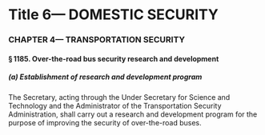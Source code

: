 
# Title 6— DOMESTIC SECURITY
### CHAPTER 4— TRANSPORTATION SECURITY
#### § 1185. Over-the-road bus security research and development
##### (a) Establishment of research and development program

The Secretary, acting through the Under Secretary for Science and Technology and the Administrator of the Transportation Security Administration, shall carry out a research and development program for the purpose of improving the security of over-the-road buses.
